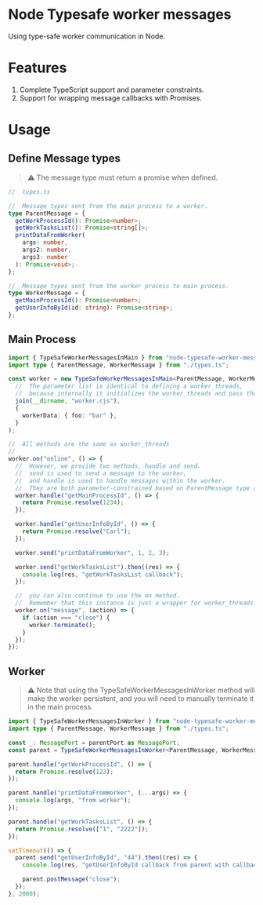 # Node Typesafe worker messages

Using type-safe worker communication in Node.

# Features

1. Complete TypeScript support and parameter constraints.
2. Support for wrapping message callbacks with Promises.

# Usage

## Define Message types

> ⚠️ The message type must return a promise when defined.

```typescript
//  types.ts

//  Message types sent from the main process to a worker.
type ParentMessage = {
  getWorkProcessId(): Promise<number>;
  getWorkTasksList(): Promise<string[]>;
  printDataFromWorker(
    args: number,
    args2: number,
    args3: number
  ): Promise<void>;
};

//  Message types sent from the worker process to main process.
type WorkerMessage = {
  getMainProcessId(): Promise<number>;
  getUserInfoById(id: string): Promise<string>;
};
```

## Main Process

```typescript
import { TypeSafeWorkerMessagesInMain } from "node-typesafe-worker-messages";
import type { ParentMessage, WorkerMessage } from "./types.ts";

const worker = new TypeSafeWorkerMessagesInMain<ParentMessage, WorkerMessage>(
  //  The parameter list is identical to defining a worker_threads,
  //  because internally it initializes the worker_threads and pass the args
  join(__dirname, "worker.cjs"),
  {
    workerData: { foo: "bar" },
  }
);

//  All methods are the same as worker_threads
//
worker.on("online", () => {
  //  However, we provide two methods, handle and send.
  //  send is used to send a message to the worker,
  //  and handle is used to handle messages within the worker.
  //  They are both parameter-constrained based on ParentMessage type and WorkerMessage type.
  worker.handle("getMainProcessId", () => {
    return Promise.resolve(1234);
  });

  worker.handle("getUserInfoById", () => {
    return Promise.resolve("Carl");
  });

  worker.send("printDataFromWorker", 1, 2, 3);

  worker.send("getWorkTasksList").then((res) => {
    console.log(res, "getWorkTasksList callback");
  });

  //  you can also continue to use the on method.
  //  Remember that this instance is just a wrapper for worker_threads.
  worker.on("message", (action) => {
    if (action === "close") {
      worker.terminate();
    }
  });
});
```

## Worker

> ⚠️ Note that using the TypeSafeWorkerMessagesInWorker method will make the worker persistent, and you will need to manually terminate it in the main process.

```typescript
import { TypeSafeWorkerMessagesInWorker } from "node-typesafe-worker-messages";
import type { ParentMessage, WorkerMessage } from "./types.ts";

const _: MessagePort = parentPort as MessagePort;
const parent = TypeSafeWorkerMessagesInWorker<ParentMessage, WorkerMessage>(_);

parent.handle("getWorkProcessId", () => {
  return Promise.resolve(123);
});

parent.handle("printDataFromWorker", (...args) => {
  console.log(args, "from worker");
});

parent.handle("getWorkTasksList", () => {
  return Promise.resolve(["1", "2222"]);
});

setTimeout(() => {
  parent.send("getUserInfoById", "44").then((res) => {
    console.log(res, "getUserInfoById callback from parent with callback!");

    parent.postMessage("close");
  });
}, 2000);
```
